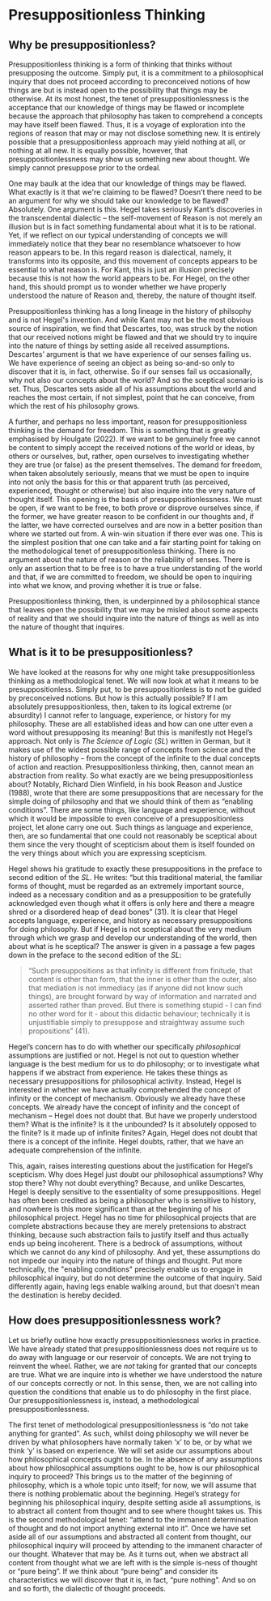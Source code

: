 # Presuppositionless Thinking

## Why be presuppositionless?

Presuppositionless thinking is a form of thinking that thinks without presupposing the outcome. Simply put, it is a commitment to a philosophical inquiry that does not proceed according to preconceived notions of how things are but is instead open to the possibility that things may be otherwise. At its most honest, the tenet of presuppositionlessness is the acceptance that our knowledge of things may be flawed or incomplete because the approach that philosophy has taken to comprehend a concepts may have itself been flawed. Thus, it is a voyage of exploration into the regions of reason that may or may not disclose something new. It is entirely possible that a presuppositionless approach may yield nothing at all, or nothing at all new. It is equally possible, however, that presuppositionlessness may show us something new about thought. We simply cannot presuppose prior to the ordeal.

One may baulk at the idea that our knowledge of things may be flawed. What exactly is it that we're claiming to be flawed? Doesn’t there need to be an argument for why we should take our knowledge to be flawed? Absolutely. One argument is this. Hegel takes seriously Kant’s discoveries in the transcendental dialectic – the self-movement of Reason is not merely an illusion but is in fact something fundamental about what it is to be rational. Yet, if we reflect on our typical understanding of concepts we will immediately notice that they bear no resemblance whatsoever to how reason appears to be. In this regard reason is dialectical, namely, it transforms into its opposite, and this movement of concepts appears to be essential to what reason is. For Kant, this is just an illusion precisely because this is not how the world appears to be. For Hegel, on the other hand, this should prompt us to wonder whether we have properly understood the nature of Reason and, thereby, the nature of thought itself.

Presuppositionless thinking has a long lineage in the history of philsophy and is not Hegel's invention. And while Kant may not be the most obvious source of inspiration, we find that Descartes, too, was struck by the notion that our received notions might be flawed and that we should try to inquire into the nature of things by setting aside all received assumptions. Descartes’ argument is that we have experience of our senses failing us. We have experience of seeing an object as being so-and-so only to discover that it is, in fact, otherwise. So if our senses fail us occasionally, why not also our concepts about the world? And so the sceptical scenario is set. Thus, Descartes sets aside all of his assumptions about the world and reaches the most certain, if not simplest, point that he can conceive, from which the rest of his philosophy grows.

A further, and perhaps no less important, reason for presuppositionless thinking is the demand for freedom. This is something that is greatly emphasised by Houlgate (2022). If we want to be genuinely free we cannot be content to simply accept the received notions of the world or ideas, by others or ourselves, but, rather, open ourselves to investigating whether they are true (or false) as the present themselves. The demand for freedom, when taken absolutely seriously, means that we must be open to inquire into not only the basis for this or that apparent truth (as perceived, experienced, thought or otherwise) but also inquire into the very nature of thought itself. This opening is the basis of presuppositionlessness. We must be open, if we want to be free, to both prove or disprove ourselves since, if the former, we have greater reason to be confident in our thoughts and, if the latter, we have corrected ourselves and are now in a better position than where we started out from. A win-win situation if there ever was one. This is the simplest position that one can take and a fair starting point for taking on the methodological tenet of presuppositionless thinking. There is no argument about the nature of reason or the reliability of senses. There is only an assertion that to be free is to have a true understanding of the world and that, if we are committed to freedom, we should be open to inquiring into what we know, and proving whether it is true or false. 

Presuppositionless thinking, then, is underpinned by a philosophical stance that leaves open the possibility that we may be misled about some aspects of reality and that we should inquire into the nature of things as well as into the nature of thought that inquires.

## What is it to be presuppositionless?

We have looked at the reasons for why one might take presuppositionless thinking  as a methodological tenet. We will now look at what it means to be presuppositionless. Simply put, to be presuppositionless is to not be guided by preconceived notions. But how is this actually possible? If I am absolutely presuppositionless, then, taken to its logical extreme (or absurdity) I cannot refer to language, experience, or history for my philosophy. These are all established ideas and how can one utter even a word without presupposing its meaning! But this is manifestly not Hegel’s approach. Not only is *The Science of Logic* (*SL*) written in German, but it makes use of the widest possible range of concepts from science and the history of philosophy – from the concept of the infinite to the dual concepts of action and reaction. Presuppositionless thinking, then, cannot mean an abstraction from reality. So what exactly are we being presuppositionless about? Notably, Richard Dien Winfield, in his book Reason and Justice (1988), wrote that there are some presuppositions that are necessary for the simple doing of philosophy and that we should think of them as “enabling conditions”. There are some things, like language and experience, without which it would be impossible to even conceive of a presuppositionless project, let alone carry one out. Such things as language and experience, then, are so fundamental that one could not reasonably be sceptical about them since the very thought of scepticism about them is itself founded on the very things about which you are expressing scepticism. 

Hegel shows his gratitude to exactly these presuppositions in the preface to second edition of the *SL*. He writes: “but this traditional material, the familiar forms of thought, must be regarded as an extremely important source, indeed as a necessary condition and as a presupposition to be gratefully acknowledged even though what it offers is only here and there a meagre shred or a disordered heap of dead bones” (31). It is clear that Hegel accepts language, experience, and history as necessary presuppositions for doing philosophy. But if Hegel is not sceptical about the very medium through which we grasp and develop our understanding of the world, then about what is he sceptical? The answer is given in a passage a few pages down in the preface to the second edition of the *SL*: 

> “Such presuppositions as that infinity is different from finitude, that content is other than form, that the inner is other than the outer, also that mediation is not immediacy (as if anyone did not know such things), are brought forward by way of information and narrated and asserted rather than proved. But there is something stupid - I can find no other word for it - about this didactic behaviour; technically it is unjustifiable simply to presuppose and straightway assume such propositions” (41).

Hegel’s concern has to do with whether our specifically *philosophical* assumptions are justified or not. Hegel is not out to question whether language is the best medium for us to do philosophy; or to investigate what happens if we abstract from experience. He takes these things as necessary presuppositions for philosophical activity. Instead, Hegel is interested in whether we have actually comprehended the concept of infinity or the concept of mechanism. Obviously we already have these concepts. We already have the concept of infinity and the concept of mechanism – Hegel does not doubt that. But have we properly understood them? What is the infinite? Is it the unbounded? Is it absolutely opposed to the finite? Is it made up of infinite finites? Again, Hegel does not doubt that there is a concept of the infinite. Hegel doubts, rather, that we have an adequate comprehension of the infinite. 

This, again, raises interesting questions about the justification for Hegel’s scepticism. Why does Hegel just doubt our philosophical assumptions? Why stop there? Why not doubt everything? Because, and unlike Descartes, Hegel is deeply sensitive to the essentiality of some presuppositions. Hegel has often been credited as being a philosopher who is sensitive to history, and nowhere is this more significant than at the beginning of his philosophical project. Hegel has no time for philosophical projects that are complete abstractions because they are merely pretensions to abstract thinking, because such abstraction fails to justify itself and thus actually ends up being incoherent. There is a bedrock of assumptions, without which we cannot do any kind of philosophy. And yet, these assumptions do not impede our inquiry into the nature of things and thought. Put more technically, the "enabling conditions" precisely enable us to engage in philosophical inquiry, but do not determine the outcome of that inquiry. Said differently again, having legs enable walking around, but that doesn't mean the destination is hereby decided.

## How does presuppositionlessness work?

Let us briefly outline how exactly presuppositionlessness works in practice. We have already stated that presuppositionlessness does not require us to do away with language or our reservoir of concepts. We are not trying to reinvent the wheel. Rather, we are *not* taking for granted that our concepts are true. What we are inquire into is whether we have understood the nature of our concepts correctly or not. In this sense, then, we are not calling into question the conditions that enable us to do philosophy in the first place. Our presuppositionlessness is, instead, a methodological presuppositionlessness.

The first tenet of methodological presuppositionlessness is “do not take anything for granted”. As such, whilst doing philosophy we will never be driven by what philosophers have normally taken ‘x’ to be, or by what we think ‘y’ is based on experience. We will set aside our assumptions about how philosophical concepts ought to be. In the absence of any assumptions about how philosophical assumptions ought to be, how is our philosophical inquiry to proceed? This brings us to the matter of the beginning of philosophy, which is a whole topic unto itself; for now, we will assume that there is nothing problematic about the beginning. Hegel’s strategy for beginning his philosophical inquiry, despite setting aside all assumptions, is to abstract all content from thought and to see where thought takes us. This is the second methodological tenet: “attend to the immanent determination of thought and do not import anything external into it”. Once we have set aside all of our assumptions and abstracted all content from thought, our philosophical inquiry will proceed by attending to the immanent character of our thought. Whatever that may be. As it turns out, when we abstract all content from thought what we are left with is the simple is-ness of thought or “pure being”. If we think about “pure being” and consider its characteristics we will discover that it is, in fact, “pure nothing”. And so on and so forth, the dialectic of thought proceeds. 
